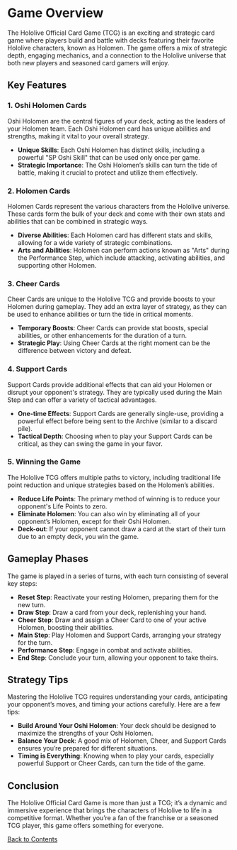 # Game Overview

The Hololive Official Card Game (TCG) is an exciting and strategic card game where players build and battle with decks featuring their favorite Hololive characters, known as Holomen. The game offers a mix of strategic depth, engaging mechanics, and a connection to the Hololive universe that both new players and seasoned card gamers will enjoy.

## Key Features

### 1. Oshi Holomen Cards
Oshi Holomen are the central figures of your deck, acting as the leaders of your Holomen team. Each Oshi Holomen card has unique abilities and strengths, making it vital to your overall strategy.

- **Unique Skills**: Each Oshi Holomen has distinct skills, including a powerful "SP Oshi Skill" that can be used only once per game.
- **Strategic Importance**: The Oshi Holomen’s skills can turn the tide of battle, making it crucial to protect and utilize them effectively.

### 2. Holomen Cards
Holomen Cards represent the various characters from the Hololive universe. These cards form the bulk of your deck and come with their own stats and abilities that can be combined in strategic ways.

- **Diverse Abilities**: Each Holomen card has different stats and skills, allowing for a wide variety of strategic combinations.
- **Arts and Abilities**: Holomen can perform actions known as "Arts" during the Performance Step, which include attacking, activating abilities, and supporting other Holomen.

### 3. Cheer Cards
Cheer Cards are unique to the Hololive TCG and provide boosts to your Holomen during gameplay. They add an extra layer of strategy, as they can be used to enhance abilities or turn the tide in critical moments.

- **Temporary Boosts**: Cheer Cards can provide stat boosts, special abilities, or other enhancements for the duration of a turn.
- **Strategic Play**: Using Cheer Cards at the right moment can be the difference between victory and defeat.

### 4. Support Cards
Support Cards provide additional effects that can aid your Holomen or disrupt your opponent's strategy. They are typically used during the Main Step and can offer a variety of tactical advantages.

- **One-time Effects**: Support Cards are generally single-use, providing a powerful effect before being sent to the Archive (similar to a discard pile).
- **Tactical Depth**: Choosing when to play your Support Cards can be critical, as they can swing the game in your favor.

### 5. Winning the Game
The Hololive TCG offers multiple paths to victory, including traditional life point reduction and unique strategies based on the Holomen’s abilities.

- **Reduce Life Points**: The primary method of winning is to reduce your opponent's Life Points to zero.
- **Eliminate Holomen**: You can also win by eliminating all of your opponent’s Holomen, except for their Oshi Holomen.
- **Deck-out**: If your opponent cannot draw a card at the start of their turn due to an empty deck, you win the game.

## Gameplay Phases
The game is played in a series of turns, with each turn consisting of several key steps:
- **Reset Step**: Reactivate your resting Holomen, preparing them for the new turn.
- **Draw Step**: Draw a card from your deck, replenishing your hand.
- **Cheer Step**: Draw and assign a Cheer Card to one of your active Holomen, boosting their abilities.
- **Main Step**: Play Holomen and Support Cards, arranging your strategy for the turn.
- **Performance Step**: Engage in combat and activate abilities.
- **End Step**: Conclude your turn, allowing your opponent to take theirs.

## Strategy Tips
Mastering the Hololive TCG requires understanding your cards, anticipating your opponent’s moves, and timing your actions carefully. Here are a few tips:
- **Build Around Your Oshi Holomen**: Your deck should be designed to maximize the strengths of your Oshi Holomen.
- **Balance Your Deck**: A good mix of Holomen, Cheer, and Support Cards ensures you’re prepared for different situations.
- **Timing is Everything**: Knowing when to play your cards, especially powerful Support or Cheer Cards, can turn the tide of the game.

## Conclusion
The Hololive Official Card Game is more than just a TCG; it’s a dynamic and immersive experience that brings the characters of Hololive to life in a competitive format. Whether you’re a fan of the franchise or a seasoned TCG player, this game offers something for everyone.

[Back to Contents](index.md#contents)
